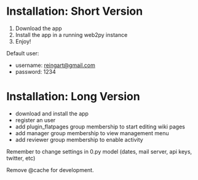 # Installation: Short Version #

  1. Download the app
  1. Install the app in a running web2py instance
  1. Enjoy!

Default user:
  * username: reingart@gmail.com
  * password: 1234

# Installation: Long Version #

  * download and install the app
  * register an user
  * add plugin\_flatpages group membership to start editing wiki pages
  * add manager group membership to view management menu
  * add reviewer group membership to enable activity


Remember to change settings in 0.py model (dates, mail server, api keys, twitter, etc)

Remove @cache for development.